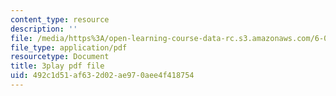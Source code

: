 ```yaml
---
content_type: resource
description: ''
file: /media/https%3A/open-learning-course-data-rc.s3.amazonaws.com/6-041-probabilistic-systems-analysis-and-applied-probability-fall-2010/492c1d51af632d02ae970aee4f418754_-qCEoqpwjf4.pdf
file_type: application/pdf
resourcetype: Document
title: 3play pdf file
uid: 492c1d51-af63-2d02-ae97-0aee4f418754
---
```

